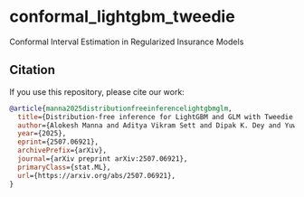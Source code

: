 # conformal_lightgbm_tweedie
Conformal Interval Estimation in Regularized Insurance Models

## Citation

If you use this repository, please cite our work:

```bibtex
@article{manna2025distributionfreeinferencelightgbmglm,
  title={Distribution-free inference for LightGBM and GLM with Tweedie loss},
  author={Alokesh Manna and Aditya Vikram Sett and Dipak K. Dey and Yuwen Gu and Elizabeth D. Schifano and Jichao He},
  year={2025},
  eprint={2507.06921},
  archivePrefix={arXiv},
  journal={arXiv preprint arXiv:2507.06921},
  primaryClass={stat.ML},
  url={https://arxiv.org/abs/2507.06921},
}
